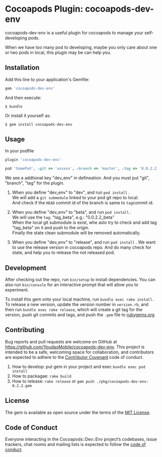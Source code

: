 # Cocoapods Plugin: cocoapods-dev-env

cocoapods-dev-env is a useful plugin for cocoapods to manage your self-developing pods.

When we have too many pod to developing, maybe you only care about one or two pods in local, this plugin may be can help you.

## Installation

Add this line to your application's Gemfile:

```ruby
gem 'cocoapods-dev-env'
```

And then execute:

    $ bundle

Or install it yourself as:

    $ gem install cocoapods-dev-env

## Usage

In your podfile
```ruby
plugin 'cocoapods-dev-env'

pod 'SomePod', :git => 'xxxxxx', :branch => 'master', :tag => '0.0.2.2', :dev_env => 'dev'
```
We see a addtional key "dev_env" in defineation. And you must put "git", "branch", "tag" for the plugin.

1. When you define "dev_env" to "dev", and run ```pod install``` .  
We will add a ```git submodule``` linked to your pod git repo to local.  
And check if the ```HEAD``` commit id of the branch is same to ```tag```commit id.

2. When you define "dev_env" to "beta", and run ```pod install``` .  
We will use the ```tag```: "tag_beta", e.g.: "0.0.2.2_beta"  
When the local git submodule is exist, whe aslo try to check and add tag "tag_beta" on it and push to the origin.  
Finally the state clean submodule will be removed automatically.

3. When you define "dev_env" to "release", and run ```pod install``` . 
We want to use the release version in cocoapods repo. And do many check for state, and help you to release the not released pod.  


## Development

After checking out the repo, run `bin/setup` to install dependencies. You can also run `bin/console` for an interactive prompt that will allow you to experiment.

To install this gem onto your local machine, run `bundle exec rake install`. To release a new version, update the version number in `version.rb`, and then run `bundle exec rake release`, which will create a git tag for the version, push git commits and tags, and push the `.gem` file to [rubygems.org](https://rubygems.org).

## Contributing

Bug reports and pull requests are welcome on GitHub at https://github.com/YoudaoMobile/cocoapods-dev-env. This project is intended to be a safe, welcoming space for collaboration, and contributors are expected to adhere to the [Contributor Covenant](http://contributor-covenant.org) code of conduct.

1. How to develop: put gem in your project and exec `bundle exec pod install`
2. How to packagae: `rake build` 
3. How to release: `rake release` or `gem push ./pkg/cocoapods-dev-env-0.2.2.gem` 


## License

The gem is available as open source under the terms of the [MIT License](https://opensource.org/licenses/MIT).

## Code of Conduct

Everyone interacting in the Cocoapods::Dev::Env project’s codebases, issue trackers, chat rooms and mailing lists is expected to follow the [code of conduct](https://github.com/YoudaoMobile/cocoapods-dev-env/blob/master/CODE_OF_CONDUCT.md).
